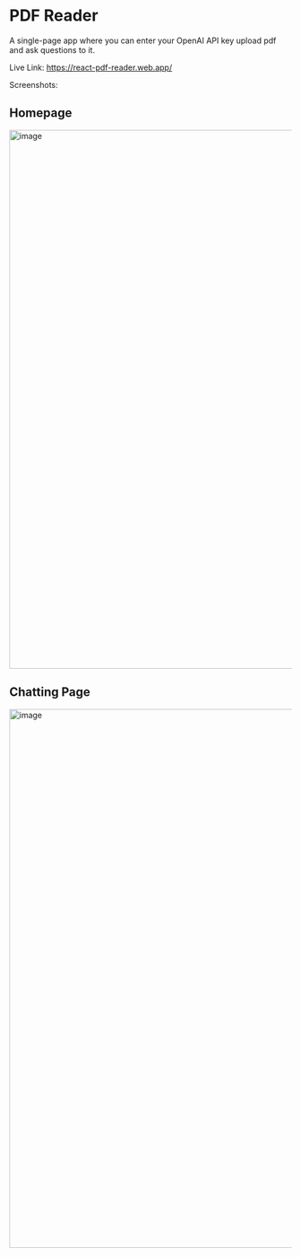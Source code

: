 # PDF Reader

A single-page app where you can enter your OpenAI API key upload pdf and ask questions to it.

Live Link: https://react-pdf-reader.web.app/

Screenshots:

## Homepage
<img width="960" alt="image" src="https://github.com/TasnimAnas/PDF-Reader/assets/80065444/bf3486b5-35b7-45ed-b0c3-088eece68d84">

## Chatting Page
<img width="960" alt="image" src="https://github.com/TasnimAnas/PDF-Reader/assets/80065444/2f9b7562-6c15-4d19-9320-db58f1c99d15">


